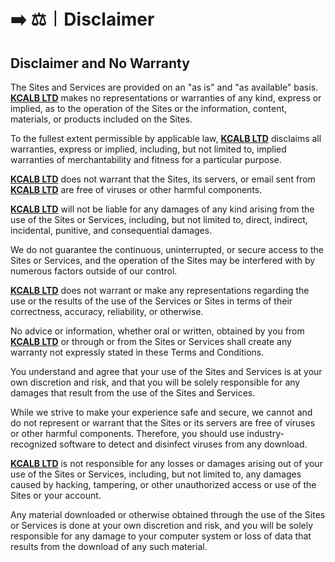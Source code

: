 # ➡️ ⚖️︱Disclaimer



## Disclaimer and No Warranty



The Sites and Services are provided on an "as is" and "as available" basis. [**KCALB LTD**](https://find-and-update.company-information.service.gov.uk/company/14132246) makes no representations or warranties of any kind, express or implied, as to the operation of the Sites or the information, content, materials, or products included on the Sites.

To the fullest extent permissible by applicable law, [**KCALB LTD**](https://find-and-update.company-information.service.gov.uk/company/14132246) disclaims all warranties, express or implied, including, but not limited to, implied warranties of merchantability and fitness for a particular purpose.

[**KCALB LTD**](https://find-and-update.company-information.service.gov.uk/company/14132246) does not warrant that the Sites, its servers, or email sent from [**KCALB LTD**](https://find-and-update.company-information.service.gov.uk/company/14132246) are free of viruses or other harmful components.

[**KCALB LTD**](https://find-and-update.company-information.service.gov.uk/company/14132246) will not be liable for any damages of any kind arising from the use of the Sites or Services, including, but not limited to, direct, indirect, incidental, punitive, and consequential damages.

We do not guarantee the continuous, uninterrupted, or secure access to the Sites or Services, and the operation of the Sites may be interfered with by numerous factors outside of our control.

[**KCALB LTD**](https://find-and-update.company-information.service.gov.uk/company/14132246) does not warrant or make any representations regarding the use or the results of the use of the Services or Sites in terms of their correctness, accuracy, reliability, or otherwise.

No advice or information, whether oral or written, obtained by you from [**KCALB LTD**](https://find-and-update.company-information.service.gov.uk/company/14132246) or through or from the Sites or Services shall create any warranty not expressly stated in these Terms and Conditions.

You understand and agree that your use of the Sites and Services is at your own discretion and risk, and that you will be solely responsible for any damages that result from the use of the Sites and Services.

While we strive to make your experience safe and secure, we cannot and do not represent or warrant that the Sites or its servers are free of viruses or other harmful components. Therefore, you should use industry-recognized software to detect and disinfect viruses from any download.

[**KCALB LTD**](https://find-and-update.company-information.service.gov.uk/company/14132246) is not responsible for any losses or damages arising out of your use of the Sites or Services, including, but not limited to, any damages caused by hacking, tampering, or other unauthorized access or use of the Sites or your account.

Any material downloaded or otherwise obtained through the use of the Sites or Services is done at your own discretion and risk, and you will be solely responsible for any damage to your computer system or loss of data that results from the download of any such material.
